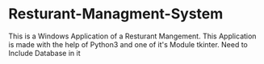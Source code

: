 # Resturant-Managment-System
This is a Windows Application of a Resturant Mangement. This Application is made with the help of Python3 and one of it's Module tkinter.
Need to Include Database in it

